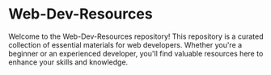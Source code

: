 # Web-Dev-Resources
Welcome to the Web-Dev-Resources repository! This repository is a curated collection of essential materials for web developers. Whether you're a beginner or an experienced developer, you'll find valuable resources here to enhance your skills and knowledge.
